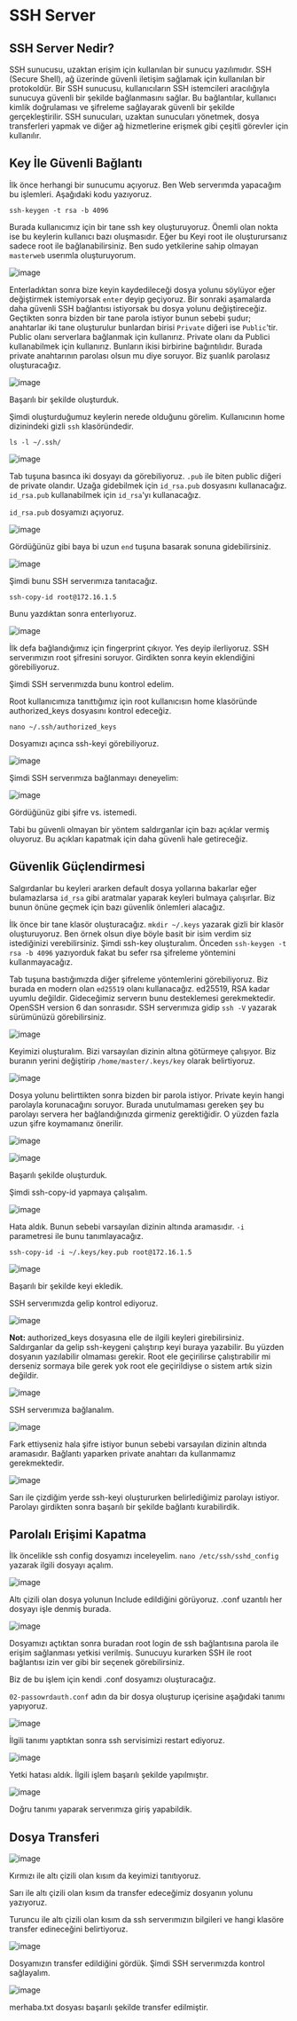 # SSH Server

## SSH Server Nedir?

SSH sunucusu, uzaktan erişim için kullanılan bir sunucu yazılımıdır. SSH (Secure Shell), ağ üzerinde güvenli iletişim sağlamak için kullanılan bir protokoldür. Bir SSH sunucusu, kullanıcıların SSH istemcileri aracılığıyla sunucuya güvenli bir şekilde bağlanmasını sağlar. Bu bağlantılar, kullanıcı kimlik doğrulaması ve şifreleme sağlayarak güvenli bir şekilde gerçekleştirilir. SSH sunucuları, uzaktan sunucuları yönetmek, dosya transferleri yapmak ve diğer ağ hizmetlerine erişmek gibi çeşitli görevler için kullanılır. 


## Key İle Güvenli Bağlantı

İlk önce herhangi bir sunucumu açıyoruz. Ben Web serverımda yapacağım bu işlemleri. Aşağıdaki kodu yazıyoruz.

```
ssh-keygen -t rsa -b 4096
```

Burada kullanıcımız için bir tane ssh key oluşturuyoruz. Önemli olan nokta ise bu keylerin kullanıcı bazı oluşmasıdır. Eğer bu Keyi root ile oluşturursanız sadece root ile bağlanabilirsiniz. Ben sudo yetkilerine sahip olmayan `masterweb` userımla oluşturuyorum.


![image](https://github.com/ugurcomptech/SSH-Server/assets/133202238/3609aea6-f618-4d7c-8693-419dec6be7f2)

Enterladıktan sonra bize keyin kaydedileceği dosya yolunu söylüyor eğer değiştirmek istemiyorsak `enter` deyip geçiyoruz. Bir sonraki aşamalarda daha güvenli SSH bağlantısı istiyorsak bu dosya yolunu değiştireceğiz. Geçtikten sonra bizden bir tane parola istiyor bunun sebebi şudur; anahtarlar iki tane oluşturulur bunlardan birisi `Private` diğeri ise `Public`'tir. Public olanı serverlara bağlanmak için kullanırız. Private olanı da Publici kullanabilmek için kullanırız. Bunların ikisi birbirine bağıntılıdır. Burada private anahtarının parolası olsun mu diye soruyor. Biz şuanlık parolasız oluşturacağız. 

![image](https://github.com/ugurcomptech/SSH-Server/assets/133202238/2b13d3cc-c538-4a46-8583-a72de78bb72f)

Başarılı bir şekilde oluşturduk.

Şimdi oluşturduğumuz keylerin nerede olduğunu görelim. Kullanıcının home dizinindeki gizli `ssh` klasöründedir. 

```
ls -l ~/.ssh/
```

![image](https://github.com/ugurcomptech/SSH-Server/assets/133202238/243e4a75-8249-4a6c-922b-cb2da776d4d6)


Tab tuşuna basınca iki dosyayı da görebiliyoruz. `.pub` ile biten public  diğeri de private olandır. Uzağa gidebilmek için `id_rsa.pub` dosyasını kullanacağız. `id_rsa.pub` kullanabilmek için `id_rsa`'yı kullanacağız.

`id_rsa.pub` dosyamızı açıyoruz.


![image](https://github.com/ugurcomptech/SSH-Server/assets/133202238/52557637-1d36-47bd-adf1-601c99f1b27b)


Gördüğünüz gibi baya bi uzun `end` tuşuna basarak sonuna gidebilirsiniz.

![image](https://github.com/ugurcomptech/SSH-Server/assets/133202238/6fd9bc06-6443-4292-9f07-1428509ef707)


Şimdi bunu SSH serverımıza tanıtacağız.

```
ssh-copy-id root@172.16.1.5
```

Bunu yazdıktan sonra enterlıyoruz.

![image](https://github.com/ugurcomptech/SSH-Server/assets/133202238/dcd4d0aa-14c1-43d4-857c-c8f8521bd4b1)

İlk defa bağlandığımız için fingerprint çıkıyor. Yes deyip ilerliyoruz. SSH serverımızın root şifresini soruyor. Girdikten sonra keyin eklendiğini görebiliyoruz.


Şimdi SSH serverımızda bunu kontrol edelim.

Root kullanıcımıza tanıttığımız için root kullanıcısın home klasöründe authorized_keys dosyasını kontrol edeceğiz.

```
nano ~/.ssh/authorized_keys
```

Dosyamızı açınca ssh-keyi görebiliyoruz.

![image](https://github.com/ugurcomptech/SSH-Server/assets/133202238/7941d146-7d04-477e-b175-af70882729b0)

Şimdi SSH serverımıza bağlanmayı deneyelim:

![image](https://github.com/ugurcomptech/SSH-Server/assets/133202238/7d3c1c70-3313-4984-b9f6-334073a3b55f)

Gördüğünüz gibi şifre vs. istemedi.


Tabi bu güvenli olmayan bir yöntem saldırganlar için bazı açıklar vermiş oluyoruz. Bu açıkları kapatmak için daha güvenli hale getireceğiz.

## Güvenlik Güçlendirmesi

Salgırdanlar bu keyleri ararken default dosya yollarına bakarlar eğer bulamazlarsa `id_rsa` gibi aratmalar yaparak keyleri bulmaya çalışırlar. Biz bunun önüne geçmek için bazı güvenlik önlemleri alacağız.

İlk önce bir tane klasör oluşturacağız. `mkdir ~/.keys` yazarak gizli bir klasör oluşturuyoruz. Ben örnek olsun diye böyle basit bir isim verdim siz istediğinizi verebilirsiniz. Şimdi ssh-key oluşturalım. Önceden `ssh-keygen -t rsa -b 4096` yazıyorduk fakat bu sefer rsa şifreleme yöntemini kullanmayacağız. 

Tab tuşuna bastığımızda diğer şifreleme yöntemlerini görebiliyoruz. Biz burada en modern olan `ed25519` olanı kullanacağız. ed25519, RSA kadar uyumlu değildir. Gideceğimiz serverın bunu desteklemesi gerekmektedir. OpenSSH version 6 dan sonrasıdır. SSH serverımıza gidip `ssh -V` yazarak sürümünüzü görebilirsiniz.

![image](https://github.com/ugurcomptech/SSH-Server/assets/133202238/241513ba-d071-42ab-9f04-78d5d13e6a6f)


Keyimizi oluşturalım. Bizi varsayılan dizinin altına götürmeye çalışıyor. Biz buranın yerini değiştirip `/home/master/.keys/key` olarak belirtiyoruz.

![image](https://github.com/ugurcomptech/SSH-Server/assets/133202238/0420e8c1-f2d5-4be5-88de-21da51f3a3d5)


Dosya yolunu belirttikten sonra bizden bir parola istiyor. Private keyin hangi parolayla korunacağını soruyor. Burada unutulmaması gereken şey bu parolayı servera her bağlandığınızda girmeniz gerektiğidir. O yüzden fazla uzun şifre koymamanız önerilir.

![image](https://github.com/ugurcomptech/SSH-Server/assets/133202238/58e38d2c-1b70-4e75-a047-4c71290693b3)




![image](https://github.com/ugurcomptech/SSH-Server/assets/133202238/9827a649-ee55-400b-ab63-368c5768c332)

Başarılı şekilde oluşturduk.


Şimdi ssh-copy-id yapmaya çalışalım.

![image](https://github.com/ugurcomptech/SSH-Server/assets/133202238/802bc7e7-6aca-4575-a0f4-1755ad2afff8)

Hata aldık. Bunun sebebi varsayılan dizinin altında aramasıdır. `-i` parametresi ile bunu tanımlayacağız.


```
ssh-copy-id -i ~/.keys/key.pub root@172.16.1.5
```

![image](https://github.com/ugurcomptech/SSH-Server/assets/133202238/dccbb90c-c489-4a5c-915f-aa90cc3384ad)


Başarılı bir şekilde keyi ekledik.

SSH serverımızda gelip kontrol ediyoruz.

![image](https://github.com/ugurcomptech/SSH-Server/assets/133202238/9b655ad5-fe57-4d1e-9830-6058284904ab)

**Not:** authorized_keys dosyasına elle de ilgili keyleri girebilirsiniz. Saldırganlar da gelip ssh-keygeni çalıştırıp keyi buraya yazabilir. Bu yüzden dosyanın yazılabilir olmaması gerekir. Root ele geçirilirse çalıştırabilir mi derseniz sormaya bile gerek yok root ele geçirildiyse o sistem artık sizin değildir.

![image](https://github.com/ugurcomptech/SSH-Server/assets/133202238/cb325552-8af1-43da-972c-90089c428831)


SSH serverımıza bağlanalım.

![image](https://github.com/ugurcomptech/SSH-Server/assets/133202238/cb2f37ac-3306-4284-b523-8ca63b4fc324)

Fark ettiyseniz hala şifre istiyor bunun sebebi varsayılan dizinin altında aramasıdır. Bağlantı yaparken private anahtarı da kullanmamız gerekmektedir.

![image](https://github.com/ugurcomptech/SSH-Server/assets/133202238/b60f8231-0231-4ebc-9059-41ef5ec88802)

Sarı ile çizdiğim yerde ssh-keyi oluştururken belirlediğimiz parolayı istiyor. Parolayı girdikten sonra başarılı bir şekilde bağlantı kurabilirdik.

## Parolalı Erişimi Kapatma


İlk öncelikle ssh config dosyamızı inceleyelim. `nano /etc/ssh/sshd_config` yazarak ilgili dosyayı açalım.


![image](https://github.com/ugurcomptech/SSH-Server/assets/133202238/fc4da906-e303-49c0-82d7-4f059b7f4bae)

Altı çizili olan dosya yolunun Include edildiğini görüyoruz. .conf uzantılı her dosyayı işle denmiş burada.


![image](https://github.com/ugurcomptech/SSH-Server/assets/133202238/cc697fb9-b3df-4303-8bb4-8f5bda35ac2a)

Dosyamızı açtıktan sonra buradan root login de ssh bağlantısına parola ile erişim sağlanması yetkisi verilmiş. Sunucuyu kurarken SSH ile root bağlantısı izin ver gibi bir seçenek görebilirsiniz.

Biz de bu işlem için kendi .conf dosyamızı oluşturacağız.


`02-passowrdauth.conf` adın da bir dosya oluşturup içerisine aşağıdaki tanımı yapıyoruz.

![image](https://github.com/ugurcomptech/SSH-Server/assets/133202238/9847b8fc-3d91-4b64-b23f-ada15cf9663e)

İlgili tanımı yaptıktan sonra ssh servisimizi restart ediyoruz.


![image](https://github.com/ugurcomptech/SSH-Server/assets/133202238/01944690-17a6-4d7b-adf9-efd76ee77649)

Yetki hatası aldık. İlgili işlem başarılı şekilde yapılmıştır.

![image](https://github.com/ugurcomptech/SSH-Server/assets/133202238/62a14cab-a2fc-4f64-8162-53c58fecb76c)


Doğru tanımı yaparak serverımıza giriş yapabildik.



## Dosya Transferi

![image](https://github.com/ugurcomptech/SSH-Server/assets/133202238/a39e3607-87cb-42ed-8f25-f2d40d7a2a29)

Kırmızı ile altı çizili olan kısım da keyimizi tanıtıyoruz.

Sarı ile altı çizili olan kısım da transfer edeceğimiz dosyanın yolunu yazıyoruz.

Turuncu ile altı çizili olan kısım da ssh serverımızın bilgileri ve hangi klasöre transfer edineceğini belirtiyoruz.

![image](https://github.com/ugurcomptech/SSH-Server/assets/133202238/c2b6a65f-4902-4d3f-881a-abfaf8c7176e)

Dosyamızın transfer edildiğini gördük. Şimdi SSH serverımızda kontrol sağlayalım.

![image](https://github.com/ugurcomptech/SSH-Server/assets/133202238/251f4bde-3ee1-4628-9d41-4051a3f613e4)

merhaba.txt dosyası başarılı şekilde transfer edilmiştir.






